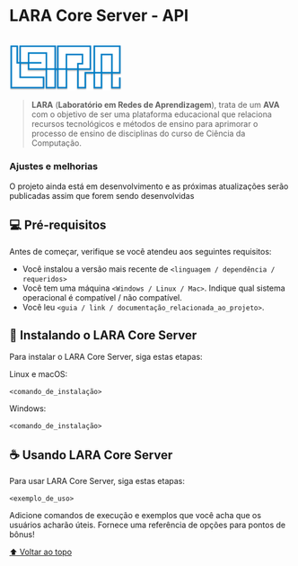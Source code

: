 # LARA Core Server - API

<div id='start-of-project'/>
<br>
<img  style="width:200px;" src="./assets/logo.png" alt="logo">

> **LARA** (**Laboratório em Redes de Aprendizagem**), trata de um **AVA** com o objetivo de ser uma plataforma educacional que relaciona recursos tecnológicos e métodos de ensino  para aprimorar o processo de ensino de disciplinas do curso de Ciência da Computação. 


### Ajustes e melhorias

O projeto ainda está em desenvolvimento e as próximas atualizações serão publicadas assim que forem sendo desenvolvidas
<!--
O projeto ainda está em desenvolvimento e as próximas atualizações serão voltadas nas seguintes tarefas:

- [x] Tarefa 1
- [x] Tarefa 2
- [x] Tarefa 3
- [ ] Tarefa 4
- [ ] Tarefa 5
-->
## 💻 Pré-requisitos

Antes de começar, verifique se você atendeu aos seguintes requisitos:
<!---Estes são apenas requisitos de exemplo. Adicionar, duplicar ou remover conforme necessário--->
* Você instalou a versão mais recente de `<linguagem / dependência / requeridos>`
* Você tem uma máquina `<Windows / Linux / Mac>`. Indique qual sistema operacional é compatível / não compatível.
* Você leu `<guia / link / documentação_relacionada_ao_projeto>`.

## 🚀 Instalando o LARA Core Server

Para instalar o LARA Core Server, siga estas etapas:

Linux e macOS:
```
<comando_de_instalação>
```

Windows:
```
<comando_de_instalação>
```

## ☕ Usando LARA Core Server

Para usar LARA Core Server, siga estas etapas:

```
<exemplo_de_uso>
```

Adicione comandos de execução e exemplos que você acha que os usuários acharão úteis. Fornece uma referência de opções para pontos de bônus!

[⬆ Voltar ao topo](#start-of-project)<br>
